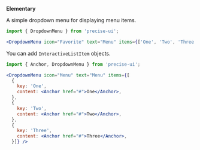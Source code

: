 **Elementary**

A simple dropdown menu for displaying menu items.

```jsx
import { DropdownMenu } from 'precise-ui';

<DropdownMenu icon="Favorite" text="Menu" items={['One', 'Two', 'Three']} />
```

You can add `InteractiveListItem` objects.

```jsx
import { Anchor, DropdownMenu } from 'precise-ui';

<DropdownMenu icon="Menu" text="Menu" items={[
  {
    key: 'One',
    content: <Anchor href="#">One</Anchor>,
  },
  {
    key: 'Two',
    content: <Anchor href="#">Two</Anchor>,
  },
  {
    key: 'Three',
    content: <Anchor href="#">Three</Anchor>,
  }]} />
```
